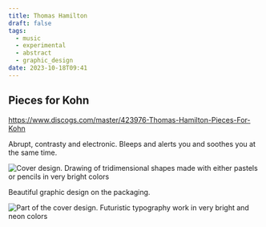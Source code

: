 ```yaml
---
title: Thomas Hamilton
draft: false
tags:
  - music
  - experimental
  - abstract
  - graphic_design
date: 2023-10-18T09:41
---
```

## Pieces for Kohn

https://www.discogs.com/master/423976-Thomas-Hamilton-Pieces-For-Kohn

Abrupt, contrasty and electronic. Bleeps and alerts you and soothes you at the same time.

![Cover design. Drawing of tridimensional shapes made with either pastels or pencils in very bright colors](thomas_hamilton-1697616210921.jpeg)

Beautiful graphic design on the packaging.

![Part of the cover design. Futuristic typography work in very bright and neon colors](thomas_hamilton-1697616438162.jpeg)